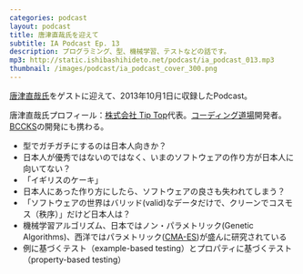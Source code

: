```yaml
---
categories: podcast
layout: podcast
title: 唐津直哉氏を迎えて
subtitle: IA Podcast Ep. 13
description: プログラミング、型、機械学習、テストなどの話です。
mp3: http://static.ishibashihideto.net/podcast/ia_podcast_013.mp3
thumbnail: /images/podcast/ia_podcast_cover_300.png
---
```


[唐津直哉氏](https://twitter.com/neko_no_hito)をゲストに迎えて、2013年10月1日に収録したPodcast。

唐津直哉氏プロフィール：[株式会社 Tip Top](http://tip-top.jp/)代表。[コーディング道場](http://www.coding-doujo.jp/)開発者。[BCCKS](http://bccks.jp/)の開発にも携わる。

- 型でガチガチにするのは日本人向きか？
- 日本人が優秀ではないのではなく、いまのソフトウェアの作り方が日本人に向いてない？
- 「イギリスのケーキ」
- 日本人にあった作り方にしたら、ソフトウェアの良さも失われてしまう？
- 「ソフトウェアの世界はバリッド(valid)なデータだけで、クリーンでコスモス（秩序）」だけど日本人は？
- 機械学習アルゴリズム、日本ではノン・パラメトリック(Genetic Algorithms)、西洋ではパラメトリック([CMA-ES](http://en.wikipedia.org/wiki/CMA-ES))が盛んに研究されている
- 例に基づくテスト（example-based testing）とプロパティに基づくテスト（property-based testing）
